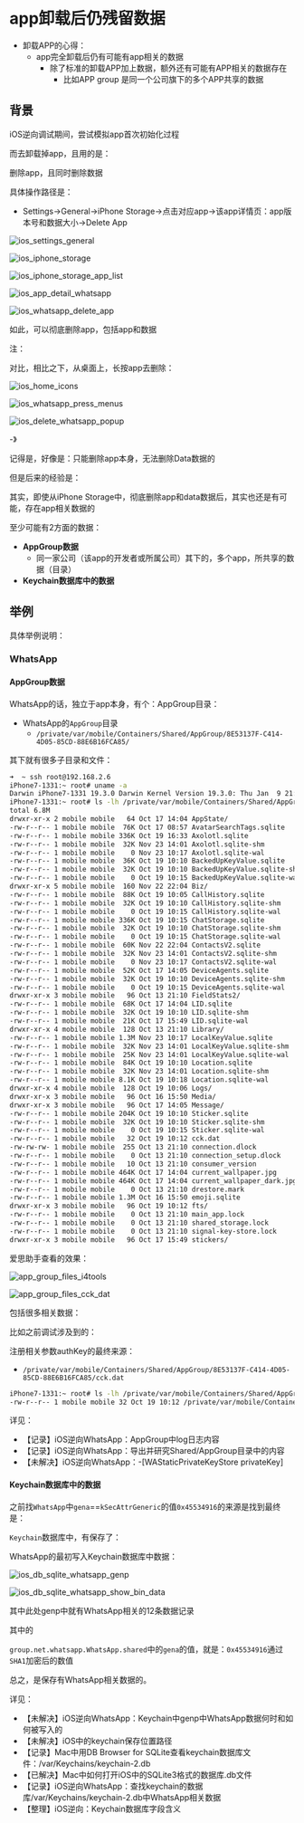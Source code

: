# app卸载后仍残留数据

* 卸载APP的心得：
  * app完全卸载后仍有可能有app相关的数据
    * 除了标准的卸载APP加上数据，额外还有可能有APP相关的数据存在
      * 比如APP group 是同一个公司旗下的多个APP共享的数据

## 背景

iOS逆向调试期间，尝试模拟app首次初始化过程

而去卸载掉app，且用的是：

删除app，且同时删除数据

具体操作路径是：

* Settings->General->iPhone Storage->点击对应app->该app详情页：app版本号和数据大小->Delete App

![ios_settings_general](../../assets/img/ios_settings_general.png)

![ios_iphone_storage](../../assets/img/ios_iphone_storage.png)

![ios_iphone_storage_app_list](../../assets/img/ios_iphone_storage_app_list.png)

![ios_app_detail_whatsapp](../../assets/img/ios_app_detail_whatsapp.png)

![ios_whatsapp_delete_app](../../assets/img/ios_whatsapp_delete_app.png)

如此，可以彻底删除app，包括app和数据

注：

对比，相比之下，从桌面上，长按app去删除：

![ios_home_icons](../../assets/img/ios_home_icons.png)

![ios_whatsapp_press_menus](../../assets/img/ios_whatsapp_press_menus.png)

![ios_delete_whatsapp_popup](../../assets/img/ios_delete_whatsapp_popup.png)

-》

记得是，好像是：只能删除app本身，无法删除Data数据的

但是后来的经验是：

其实，即使从iPhone Storage中，彻底删除app和data数据后，其实也还是有可能，存在app相关数据的

至少可能有2方面的数据：

* **AppGroup数据**
  * 同一家公司（该app的开发者或所属公司）其下的，多个app，所共享的数据（目录）
* **Keychain数据库中的数据**

## 举例

具体举例说明：

### WhatsApp

#### AppGroup数据

WhatsApp的话，独立于app本身，有个：AppGroup目录：

* WhatsApp的`AppGroup`目录
  * `/private/var/mobile/Containers/Shared/AppGroup/8E53137F-C414-4D05-85CD-88E6B16FCA85/`

其下就有很多子目录和文件：

```bash
➜  ~ ssh root@192.168.2.6
iPhone7-1331:~ root# uname -a
Darwin iPhone7-1331 19.3.0 Darwin Kernel Version 19.3.0: Thu Jan  9 21:10:55 PST 2020; root:xnu-6153.82.3~1/RELEASE_ARM64_T8010 iPhone9,1 arm64 D10AP Darwin
iPhone7-1331:~ root# ls -lh /private/var/mobile/Containers/Shared/AppGroup/8E53137F-C414-4D05-85CD-88E6B16FCA85/
total 6.8M
drwxr-xr-x 2 mobile mobile   64 Oct 17 14:04 AppState/
-rw-r--r-- 1 mobile mobile  76K Oct 17 08:57 AvatarSearchTags.sqlite
-rw-r--r-- 1 mobile mobile 336K Oct 19 16:33 Axolotl.sqlite
-rw-r--r-- 1 mobile mobile  32K Nov 23 14:01 Axolotl.sqlite-shm
-rw-r--r-- 1 mobile mobile    0 Nov 23 10:17 Axolotl.sqlite-wal
-rw-r--r-- 1 mobile mobile  36K Oct 19 10:10 BackedUpKeyValue.sqlite
-rw-r--r-- 1 mobile mobile  32K Oct 19 10:10 BackedUpKeyValue.sqlite-shm
-rw-r--r-- 1 mobile mobile    0 Oct 19 10:15 BackedUpKeyValue.sqlite-wal
drwxr-xr-x 5 mobile mobile  160 Nov 22 22:04 Biz/
-rw-r--r-- 1 mobile mobile  88K Oct 19 10:05 CallHistory.sqlite
-rw-r--r-- 1 mobile mobile  32K Oct 19 10:10 CallHistory.sqlite-shm
-rw-r--r-- 1 mobile mobile    0 Oct 19 10:15 CallHistory.sqlite-wal
-rw-r--r-- 1 mobile mobile 336K Oct 19 10:15 ChatStorage.sqlite
-rw-r--r-- 1 mobile mobile  32K Oct 19 10:10 ChatStorage.sqlite-shm
-rw-r--r-- 1 mobile mobile    0 Oct 19 10:15 ChatStorage.sqlite-wal
-rw-r--r-- 1 mobile mobile  60K Nov 22 22:04 ContactsV2.sqlite
-rw-r--r-- 1 mobile mobile  32K Nov 23 14:01 ContactsV2.sqlite-shm
-rw-r--r-- 1 mobile mobile    0 Nov 23 10:17 ContactsV2.sqlite-wal
-rw-r--r-- 1 mobile mobile  52K Oct 17 14:05 DeviceAgents.sqlite
-rw-r--r-- 1 mobile mobile  32K Oct 19 10:10 DeviceAgents.sqlite-shm
-rw-r--r-- 1 mobile mobile    0 Oct 19 10:15 DeviceAgents.sqlite-wal
drwxr-xr-x 3 mobile mobile   96 Oct 13 21:10 FieldStats2/
-rw-r--r-- 1 mobile mobile  68K Oct 17 14:04 LID.sqlite
-rw-r--r-- 1 mobile mobile  32K Oct 19 10:10 LID.sqlite-shm
-rw-r--r-- 1 mobile mobile  21K Oct 17 15:49 LID.sqlite-wal
drwxr-xr-x 4 mobile mobile  128 Oct 13 21:10 Library/
-rw-r--r-- 1 mobile mobile 1.3M Nov 23 10:17 LocalKeyValue.sqlite
-rw-r--r-- 1 mobile mobile  32K Nov 23 14:01 LocalKeyValue.sqlite-shm
-rw-r--r-- 1 mobile mobile  25K Nov 23 14:01 LocalKeyValue.sqlite-wal
-rw-r--r-- 1 mobile mobile  84K Oct 19 10:10 Location.sqlite
-rw-r--r-- 1 mobile mobile  32K Nov 23 14:01 Location.sqlite-shm
-rw-r--r-- 1 mobile mobile 8.1K Oct 19 10:18 Location.sqlite-wal
drwxr-xr-x 4 mobile mobile  128 Oct 19 10:06 Logs/
drwxr-xr-x 3 mobile mobile   96 Oct 16 15:50 Media/
drwxr-xr-x 3 mobile mobile   96 Oct 17 14:05 Message/
-rw-r--r-- 1 mobile mobile 204K Oct 19 10:10 Sticker.sqlite
-rw-r--r-- 1 mobile mobile  32K Oct 19 10:10 Sticker.sqlite-shm
-rw-r--r-- 1 mobile mobile    0 Oct 19 10:15 Sticker.sqlite-wal
-rw-r--r-- 1 mobile mobile   32 Oct 19 10:12 cck.dat
-rw-rw-rw- 1 mobile mobile  255 Oct 13 21:10 connection.dlock
-rw-r--r-- 1 mobile mobile    0 Oct 13 21:10 connection_setup.dlock
-rw-r--r-- 1 mobile mobile   10 Oct 13 21:10 consumer_version
-rw-r--r-- 1 mobile mobile 464K Oct 17 14:04 current_wallpaper.jpg
-rw-r--r-- 1 mobile mobile 464K Oct 17 14:04 current_wallpaper_dark.jpg
-rw-r--r-- 1 mobile mobile    0 Oct 13 21:10 drestore.mark
-rw-r--r-- 1 mobile mobile 1.3M Oct 16 15:50 emoji.sqlite
drwxr-xr-x 3 mobile mobile   96 Oct 19 10:12 fts/
-rw-r--r-- 1 mobile mobile    0 Oct 13 21:10 main_app.lock
-rw-r--r-- 1 mobile mobile    0 Oct 13 21:10 shared_storage.lock
-rw-r--r-- 1 mobile mobile    0 Oct 13 21:10 signal-key-store.lock
drwxr-xr-x 3 mobile mobile   96 Oct 17 15:49 stickers/
```

爱思助手查看的效果：

![app_group_files_i4tools](../../assets/img/app_group_files_i4tools.png)

![app_group_files_cck_dat](../../assets/img/app_group_files_cck_dat.png)

包括很多相关数据：

比如之前调试涉及到的：

注册相关参数authKey的最终来源：

* `/private/var/mobile/Containers/Shared/AppGroup/8E53137F-C414-4D05-85CD-88E6B16FCA85/cck.dat`

```bash
iPhone7-1331:~ root# ls -lh /private/var/mobile/Containers/Shared/AppGroup/8E53137F-C414-4D05-85CD-88E6B16FCA85/cck.dat
-rw-r--r-- 1 mobile mobile 32 Oct 19 10:12 /private/var/mobile/Containers/Shared/AppGroup/8E53137F-C414-4D05-85CD-88E6B16FCA85/cck.dat
```

详见：

* 【记录】iOS逆向WhatsApp：AppGroup中log日志内容
* 【记录】iOS逆向WhatsApp：导出并研究Shared/AppGroup目录中的内容
* 【未解决】iOS逆向WhatsApp：-[WAStaticPrivateKeyStore privateKey]

#### Keychain数据库中的数据

之前找`WhatsApp`中`gena`==`kSecAttrGeneric`的值`0x45534916`的来源是找到最终是：

`Keychain`数据库中，有保存了：

WhatsApp的最初写入Keychain数据库中数据：

![ios_db_sqlite_whatsapp_genp](../../assets/img/ios_db_sqlite_whatsapp_genp.png)

![ios_db_sqlite_whatsapp_show_bin_data](../../assets/img/ios_db_sqlite_whatsapp_show_bin_data.png)

其中此处genp中就有WhatsApp相关的12条数据记录

其中的

`group.net.whatsapp.WhatsApp.shared`中的`gena`的值，就是：`0x45534916`通过`SHA1`加密后的数值

总之，是保存有WhatsApp相关数据的。

详见：

* 【未解决】iOS逆向WhatsApp：Keychain中genp中WhatsApp数据何时和如何被写入的
* 【未解决】iOS中的keychain保存位置路径
* 【记录】Mac中用DB Browser for SQLite查看keychain数据库文件：/var/Keychains/keychain-2.db
* 【已解决】Mac中如何打开iOS中的SQLite3格式的数据库.db文件
* 【记录】iOS逆向WhatsApp：查找keychain的数据库/var/Keychains/keychain-2.db中WhatsApp相关数据
* 【整理】iOS逆向：Keychain数据库字段含义


